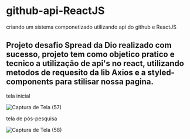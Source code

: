 # github-api-ReactJS
criando um sistema componetizado utilizando api do github e ReactJS 

## Projeto desafio Spread da Dio realizado com sucesso, projeto tem como objetico pratico e tecnico a utilização de api's no react, utilizando metodos de requesito da lib Axios e a styled-components para stilisar nossa pagina.

tela inicial

![Captura de Tela (57)](https://github.com/MKawan/github-api-ReactJS/assets/51447066/6fd77e49-49e7-4922-a624-e0ee227aee55)

tela de pós-pesquisa

![Captura de Tela (58)](https://github.com/MKawan/github-api-ReactJS/assets/51447066/284606ff-9694-4adb-a5eb-d4f214fdcb69)
